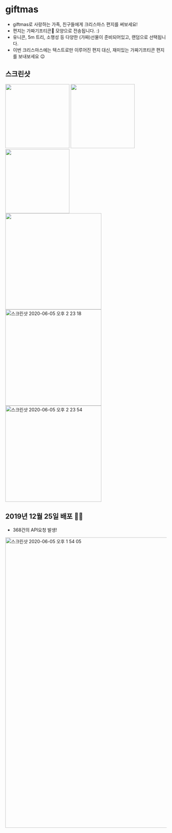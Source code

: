 # giftmas
* giftmas로 사랑하는 가족, 친구들에게 크리스마스 편지를 써보세요!
* 편지는 가짜기프티콘🎁 모양으로 전송됩니다. :)
* 유니콘, 5m 트리, 소행성 등 다양한 (가짜)선물이 준비되어있고, 랜덤으로 선택됩니다.
* 이번 크리스마스에는 텍스트로만 이루어진 편지 대신, 재미있는 가짜기프티콘 편지를 보내보세요 😉

## 스크린샷
<div>
  <img width="200" src="https://user-images.githubusercontent.com/34891481/83839995-6738bc00-a738-11ea-8cbe-9b66c4edc7b1.png">
  <img width="200" src="https://user-images.githubusercontent.com/34891481/83839994-66a02580-a738-11ea-92fc-477ab801541e.png">
  <img width="200" src="https://user-images.githubusercontent.com/34891481/83839992-66078f00-a738-11ea-8159-0fbe44bf6cca.png">
</div>
<div>
  <img width="300" src="https://user-images.githubusercontent.com/34891481/83839990-64d66200-a738-11ea-99a5-12690cfb8d4b.png">
  <img width="300" alt="스크린샷 2020-06-05 오후 2 23 18" src="https://user-images.githubusercontent.com/34891481/83840394-6c4a3b00-a739-11ea-8b6d-ca960cb9f27f.png">
  <img width="300" alt="스크린샷 2020-06-05 오후 2 23 54" src="https://user-images.githubusercontent.com/34891481/83839935-44a6a300-a738-11ea-96ea-80883c53a5f9.png">
</div>

## 2019년 12월 25일 배포 🤶🏻
* 368건의 API요청 발생!
<div>
<img width="906" alt="스크린샷 2020-06-05 오후 1 54 05" src="https://user-images.githubusercontent.com/34891481/83838456-322a6a80-a734-11ea-90bb-c29d4f81b986.png">
</div>
